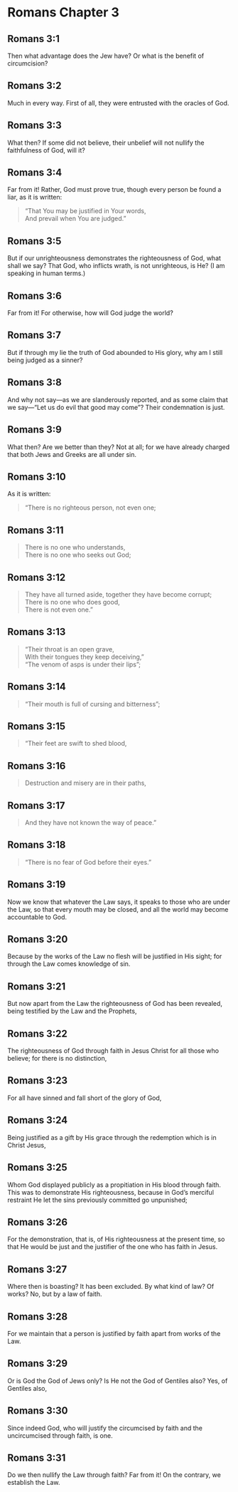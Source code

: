 # Romans Chapter 3

## Romans 3:1

Then what advantage does the Jew have? Or what is the benefit of circumcision?

## Romans 3:2

Much in every way. First of all, they were entrusted with the oracles of God.

## Romans 3:3

What then? If some did not believe, their unbelief will not nullify the faithfulness of God, will it?

## Romans 3:4

Far from it! Rather, God must prove true, though every person be found a liar, as it is written:

> “That You may be justified in Your words,  
> And prevail when You are judged.”

## Romans 3:5

But if our unrighteousness demonstrates the righteousness of God, what shall we say? That God, who inflicts wrath, is not unrighteous, is He? (I am speaking in human terms.)

## Romans 3:6

Far from it! For otherwise, how will God judge the world?

## Romans 3:7

But if through my lie the truth of God abounded to His glory, why am I still being judged as a sinner?

## Romans 3:8

And why not say—as we are slanderously reported, and as some claim that we say—“Let us do evil that good may come”? Their condemnation is just.

## Romans 3:9

What then? Are we better than they? Not at all; for we have already charged that both Jews and Greeks are all under sin.

## Romans 3:10

As it is written:

> “There is no righteous person, not even one;

## Romans 3:11

> There is no one who understands,  
> There is no one who seeks out God;

## Romans 3:12

> They have all turned aside, together they have become corrupt;  
> There is no one who does good,  
> There is not even one.”

## Romans 3:13

> “Their throat is an open grave,  
> With their tongues they keep deceiving,”  
> “The venom of asps is under their lips”;

## Romans 3:14

> “Their mouth is full of cursing and bitterness”;

## Romans 3:15

> “Their feet are swift to shed blood,

## Romans 3:16

> Destruction and misery are in their paths,

## Romans 3:17

> And they have not known the way of peace.”

## Romans 3:18

> “There is no fear of God before their eyes.”

## Romans 3:19

Now we know that whatever the Law says, it speaks to those who are under the Law, so that every mouth may be closed, and all the world may become accountable to God.

## Romans 3:20

Because by the works of the Law no flesh will be justified in His sight; for through the Law comes knowledge of sin.

## Romans 3:21

But now apart from the Law the righteousness of God has been revealed, being testified by the Law and the Prophets,

## Romans 3:22

The righteousness of God through faith in Jesus Christ for all those who believe; for there is no distinction,

## Romans 3:23

For all have sinned and fall short of the glory of God,

## Romans 3:24

Being justified as a gift by His grace through the redemption which is in Christ Jesus,

## Romans 3:25

Whom God displayed publicly as a propitiation in His blood through faith. This was to demonstrate His righteousness, because in God’s merciful restraint He let the sins previously committed go unpunished;

## Romans 3:26

For the demonstration, that is, of His righteousness at the present time, so that He would be just and the justifier of the one who has faith in Jesus.

## Romans 3:27

Where then is boasting? It has been excluded. By what kind of law? Of works? No, but by a law of faith.

## Romans 3:28

For we maintain that a person is justified by faith apart from works of the Law.

## Romans 3:29

Or is God the God of Jews only? Is He not the God of Gentiles also? Yes, of Gentiles also,

## Romans 3:30

Since indeed God, who will justify the circumcised by faith and the uncircumcised through faith, is one.

## Romans 3:31

Do we then nullify the Law through faith? Far from it! On the contrary, we establish the Law.
